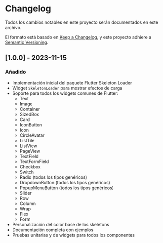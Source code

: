 # Changelog

Todos los cambios notables en este proyecto serán documentados en este archivo.

El formato está basado en [Keep a Changelog](https://keepachangelog.com/es/1.0.0/),
y este proyecto adhiere a [Semantic Versioning](https://semver.org/spec/v2.0.0.html).

## [1.0.0] - 2023-11-15

### Añadido
- Implementación inicial del paquete Flutter Skeleton Loader
- Widget `SkeletonLoader` para mostrar efectos de carga
- Soporte para todos los widgets comunes de Flutter:
  - Text
  - Image
  - Container
  - SizedBox
  - Card
  - IconButton
  - Icon
  - CircleAvatar
  - ListTile
  - ListView
  - PageView
  - TextField
  - TextFormField
  - Checkbox
  - Switch
  - Radio (todos los tipos genéricos)
  - DropdownButton (todos los tipos genéricos)
  - PopupMenuButton (todos los tipos genéricos)
  - Slider
  - Row
  - Column
  - Wrap
  - Flex
  - Form
- Personalización del color base de los skeletons
- Documentación completa con ejemplos
- Pruebas unitarias y de widgets para todos los componentes
